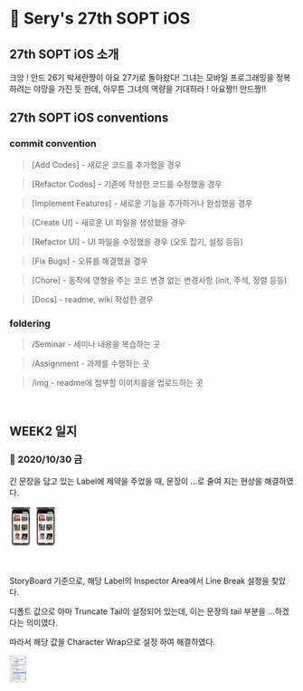 # 🍏 Sery's 27th SOPT iOS

## 27th SOPT iOS 소개

크앙 ! 안드 26기 박세란쨩이 아요 27기로 돌아왔다! 그녀는 모바일 프로그래밍을 정복 하려는 야망을 가진 듯 한데,  아무튼 그녀의 역량을 기대하라 !
아요짱!! 안드짱!!

## 27th SOPT iOS conventions

### commit convention

> [Add Codes] - 새로운 코드를 추가했을 경우

> [Refactor Codes] - 기존에 작성한 코드를 수정했을 경우

> [Implement Features] - 새로운 기능을 추가하거나 완성했을 경우

> [Create UI] - 새로운 UI 파일을 생성했을 경우

> [Refactor UI] - UI 파일을 수정했을 경우 (오토 잡기, 설정 등등)

> [Fix Bugs] - 오류를 해결했을 경우

> [Chore] - 동작에 영향을 주는 코드 변경 없는 변경사항 (init, 주석, 정렬 등등)

> [Docs] - readme, wiki 작성한 경우

### foldering

> /Seminar - 세미나 내용을 복습하는 곳

> /Assignment - 과제를 수행하는 곳

> /img - readme에 첨부할 이미지를을 업로드하는 곳

<br/>

## WEEK2 일지

### 🌿 2020/10/30 금

긴 문장을 담고 있는 Label에 제약을 주었을 때, 문장이 ...로 줄여 지는 현상을 해결하였다. 

<img src="./img/1030_before.png" alt="2-1" style="zoom:10%;" width = "400px"/> <img src="./img/1030_after.png" alt="2-1" style="zoom:10%;" width = "400px"/> 

<br/>

StoryBoard 기준으로, 해당 Label의 Inspector Area에서 Line Break 설정을 찾았다.

디폴트 값으로 아마 Truncate Tail이 설정되어 있는데, 이는 문장의 tail 부분을 ...하겠다는 의미였다. 

따라서 해당 값을 Character Wrap으로 설정 하여 해결하였다. 

<img src="./img/1030_how.png" alt="2-1" style="zoom:10%;" width = "300px"/>
